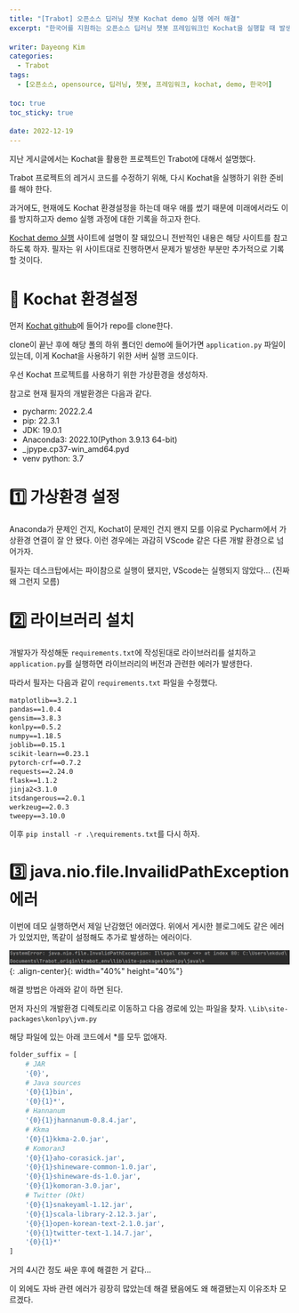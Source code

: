 ```yaml
---
title: "[Trabot] 오픈소스 딥러닝 챗봇 Kochat demo 실행 에러 해결"
excerpt: "한국어를 지원하는 오픈소스 딥러닝 챗봇 프레임워크인 Kochat을 실행할 때 발생하는 에러를 해결해보자자."

writer: Dayeong Kim
categories:
  - Trabot
tags:
  - [오픈소스, opensource, 딥러닝, 챗봇, 프레임워크, kochat, demo, 한국어]

toc: true
toc_sticky: true

date: 2022-12-19
---
```


지난 게시글에서는 Kochat을 활용한 프로젝트인 Trabot에 대해서 설명했다.

Trabot 프로젝트의 레거시 코드를 수정하기 위해, 다시 Kochat을 실행하기 위한 준비를 해야 한다.

과거에도, 현재에도 Kochat 환경설정을 하는데 매우 애를 썼기 때문에 미래에서라도 이를 방지하고자 demo 실행 과정에 대한 기록을 하고자 한다.

[Kochat demo 실행](https://willbesoon.tistory.com/250) 사이트에 설명이 잘 돼있으니 전반적인 내용은 해당 사이트를 참고하도록 하자. 필자는 위 사이트대로 진행하면서 문제가 발생한 부분만 추가적으로 기록할 것이다.

# 🤖 Kochat 환경설정

먼저 [Kochat github](https://github.com/hyunwoongko/kochat)에 들어가 repo를 clone한다.

clone이 끝난 후에 해당 폴의 하위 폴더인 demo에 들어가면 `application.py` 파일이 있는데, 이게 Kochat을 사용하기 위한 서버 실행 코드이다.

우선 Kochat 프로젝트를 사용하기 위한 가상환경을 생성하자.

참고로 현재 필자의 개발환경은 다음과 같다.

- pycharm: 2022.2.4
- pip: 22.3.1
- JDK: 19.0.1
- Anaconda3: 2022.10(Python 3.9.13 64-bit)
- \_jpype.cp37-win_amd64.pyd
- venv python: 3.7

# 1️⃣ 가상환경 설정

Anaconda가 문제인 건지, Kochat이 문제인 건지 왠지 모를 이유로 Pycharm에서 가상환경 연결이 잘 안 됐다. 이런 경우에는 과감히 VScode 같은 다른 개발 환경으로 넘어가자.

필자는 데스크탑에서는 파이참으로 실행이 됐지만, VScode는 실행되지 않았다... (진짜 왜 그런지 모름)

# 2️⃣ 라이브러리 설치

개발자가 작성해둔 `requirements.txt`에 작성된대로 라이브러리를 설치하고 `application.py`를 실행하면 라이브러리의 버전과 관련한 에러가 발생한다.

따라서 필자는 다음과 같이 `requirements.txt` 파일을 수정했다.

```
matplotlib==3.2.1
pandas==1.0.4
gensim==3.8.3
konlpy==0.5.2
numpy==1.18.5
joblib==0.15.1
scikit-learn==0.23.1
pytorch-crf==0.7.2
requests==2.24.0
flask==1.1.2
jinja2<3.1.0
itsdangerous==2.0.1
werkzeug==2.0.3
tweepy==3.10.0
```

이후 `pip install -r .\requirements.txt`를 다시 하자.

# 3️⃣ java.nio.file.InvailidPathException 에러

이번에 데모 실행하면서 제일 난감했던 에러였다.
위에서 게시한 블로그에도 같은 에러가 있었지만, 똑같이 설정해도 추가로 발생하는 에러이다.

![image](https://github.com/DAY0522/DAY0522.github.io/blob/master/_posts/image/kochat_demo_java_error.png?raw=true){: .align-center}{: width="40%" height="40%"}

해결 방법은 아래와 같이 하면 된다.

먼저 자신의 개발환경 디렉토리로 이동하고 다음 경로에 있는 파일을 찾자.
`\Lib\site-packages\konlpy\jvm.py`

해당 파일에 있는 아래 코드에서 \*를 모두 없애자.

```python
folder_suffix = [
    # JAR
    '{0}',
    # Java sources
    '{0}{1}bin',
    '{0}{1}*',
    # Hannanum
    '{0}{1}jhannanum-0.8.4.jar',
    # Kkma
    '{0}{1}kkma-2.0.jar',
    # Komoran3
    '{0}{1}aho-corasick.jar',
    '{0}{1}shineware-common-1.0.jar',
    '{0}{1}shineware-ds-1.0.jar',
    '{0}{1}komoran-3.0.jar',
    # Twitter (Okt)
    '{0}{1}snakeyaml-1.12.jar',
    '{0}{1}scala-library-2.12.3.jar',
    '{0}{1}open-korean-text-2.1.0.jar',
    '{0}{1}twitter-text-1.14.7.jar',
    '{0}{1}*'
]
```

거의 4시간 정도 싸운 후에 해결한 거 같다...

이 외에도 자바 관련 에러가 굉장히 많았는데 해결 됐음에도 왜 해결됐는지 이유조차 모르겠다.
